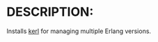 # DESCRIPTION:

Installs [kerl](https://github.com/spawngrid/kerl) for managing multiple Erlang versions.
